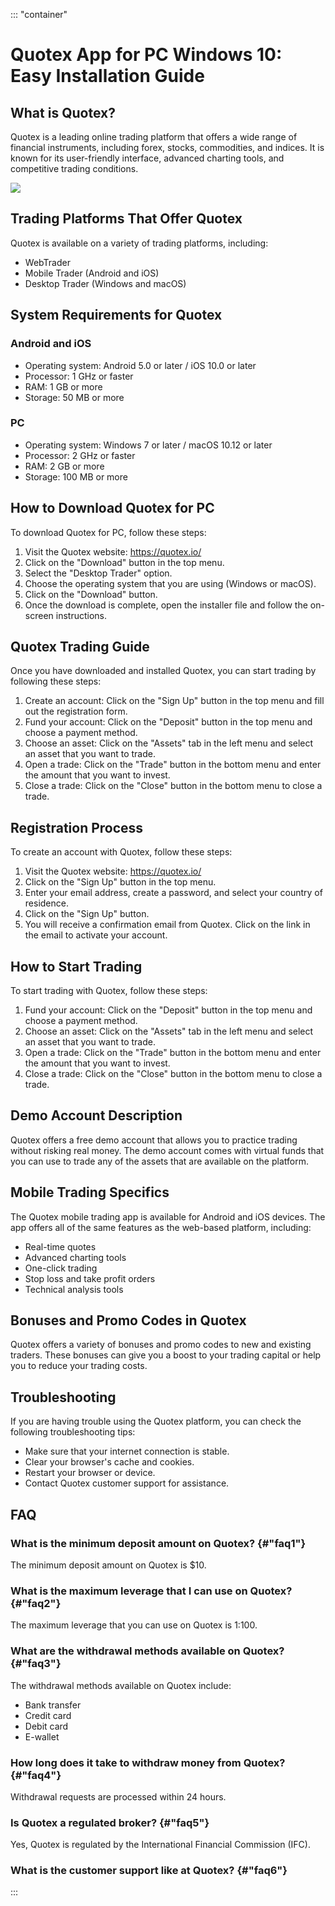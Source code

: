 ::: \"container\"
# Quotex App for PC Windows 10: Easy Installation Guide

## What is Quotex?

Quotex is a leading online trading platform that offers a wide range of
financial instruments, including forex, stocks, commodities, and
indices. It is known for its user-friendly interface, advanced charting
tools, and competitive trading conditions.

[![](https://static.quotex.io/files/10_en/300_250.jpg)](https://traff.sbs/brokerqxlid)

## Trading Platforms That Offer Quotex

Quotex is available on a variety of trading platforms, including:

-   WebTrader
-   Mobile Trader (Android and iOS)
-   Desktop Trader (Windows and macOS)

## System Requirements for Quotex

### Android and iOS

-   Operating system: Android 5.0 or later / iOS 10.0 or later
-   Processor: 1 GHz or faster
-   RAM: 1 GB or more
-   Storage: 50 MB or more

### PC

-   Operating system: Windows 7 or later / macOS 10.12 or later
-   Processor: 2 GHz or faster
-   RAM: 2 GB or more
-   Storage: 100 MB or more

## How to Download Quotex for PC

To download Quotex for PC, follow these steps:

1.  Visit the Quotex website: https://quotex.io/
2.  Click on the "Download" button in the top menu.
3.  Select the "Desktop Trader" option.
4.  Choose the operating system that you are using (Windows or macOS).
5.  Click on the "Download" button.
6.  Once the download is complete, open the installer file and follow
    the on-screen instructions.

## Quotex Trading Guide

Once you have downloaded and installed Quotex, you can start trading by
following these steps:

1.  Create an account: Click on the "Sign Up" button in the top
    menu and fill out the registration form.
2.  Fund your account: Click on the "Deposit" button in the top
    menu and choose a payment method.
3.  Choose an asset: Click on the "Assets" tab in the left menu
    and select an asset that you want to trade.
4.  Open a trade: Click on the "Trade" button in the bottom menu
    and enter the amount that you want to invest.
5.  Close a trade: Click on the "Close" button in the bottom menu
    to close a trade.

## Registration Process

To create an account with Quotex, follow these steps:

1.  Visit the Quotex website: https://quotex.io/
2.  Click on the "Sign Up" button in the top menu.
3.  Enter your email address, create a password, and select your country
    of residence.
4.  Click on the "Sign Up" button.
5.  You will receive a confirmation email from Quotex. Click on the link
    in the email to activate your account.

## How to Start Trading

To start trading with Quotex, follow these steps:

1.  Fund your account: Click on the "Deposit" button in the top
    menu and choose a payment method.
2.  Choose an asset: Click on the "Assets" tab in the left menu
    and select an asset that you want to trade.
3.  Open a trade: Click on the "Trade" button in the bottom menu
    and enter the amount that you want to invest.
4.  Close a trade: Click on the "Close" button in the bottom menu
    to close a trade.

## Demo Account Description

Quotex offers a free demo account that allows you to practice trading
without risking real money. The demo account comes with virtual funds
that you can use to trade any of the assets that are available on the
platform.

## Mobile Trading Specifics

The Quotex mobile trading app is available for Android and iOS devices.
The app offers all of the same features as the web-based platform,
including:

-   Real-time quotes
-   Advanced charting tools
-   One-click trading
-   Stop loss and take profit orders
-   Technical analysis tools

## Bonuses and Promo Codes in Quotex

Quotex offers a variety of bonuses and promo codes to new and existing
traders. These bonuses can give you a boost to your trading capital or
help you to reduce your trading costs.

## Troubleshooting

If you are having trouble using the Quotex platform, you can check the
following troubleshooting tips:

-   Make sure that your internet connection is stable.
-   Clear your browser\'s cache and cookies.
-   Restart your browser or device.
-   Contact Quotex customer support for assistance.

## FAQ

### What is the minimum deposit amount on Quotex? {#"faq1"}

The minimum deposit amount on Quotex is \$10.

### What is the maximum leverage that I can use on Quotex? {#"faq2"}

The maximum leverage that you can use on Quotex is 1:100.

### What are the withdrawal methods available on Quotex? {#"faq3"}

The withdrawal methods available on Quotex include:

-   Bank transfer
-   Credit card
-   Debit card
-   E-wallet

### How long does it take to withdraw money from Quotex? {#"faq4"}

Withdrawal requests are processed within 24 hours.

### Is Quotex a regulated broker? {#"faq5"}

Yes, Quotex is regulated by the International Financial Commission
(IFC).

### What is the customer support like at Quotex? {#"faq6"}
:::

